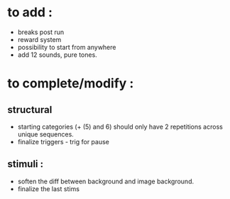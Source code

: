 # to add : 

- breaks post run
- reward system
- possibility to start from anywhere
- add 12 sounds, pure tones. 

# to complete/modify :

## structural
- starting categories (+ (5) and 6) should only have 2 repetitions across unique sequences. 
- finalize triggers - trig for pause

## stimuli :
- soften the diff between background and image background.
- finalize the last stims
